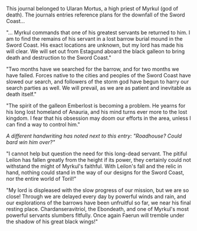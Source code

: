 This journal belonged to Ularan Mortus, a high priest of Myrkul (god of death). The journals entries reference plans for the downfall of the Sword Coast…
 
"… Myrkul commands that one of his greatest servants be returned to him. I am to find the remains of his servant in a lost barrow burial mound in the Sword Coast. His exact locations are unknown, but my lord has made his will clear. We will set out from Estagund aboard the black galleon to bring death and destruction to the Sword Coast."
 
"Two months have we searched for the barrow, and for two months we have failed. Forces native to the cities and peoples of the Sword Coast have slowed our search, and followers of the storm god have begun to harry our search parties as well. We will prevail, as we are as patient and inevitable as death itself."
 
"The spirit of the galleon Emberlost is becoming a problem. He yearns for his long lost homeland of Anauria, and his mind turns ever more to the lost kingdom. I fear that his obsession may doom our efforts in the area, unless I can find a way to control him."
 
*A different handwriting has noted next to this entry: "Roadhouse? Could bard win him over?"*
 
"I cannot help but question the need for this long-dead servant. The pitiful Leilon has fallen greatly from the height if its power, they certainly could not withstand the might of Myrkul's faithful. With Leilon's fall and the relic in hand, nothing could stand in the way of our designs for the Sword Coast, nor the entire world of Toril!"
 
"My lord is displeased with the slow progress of our mission, but we are so close! Through we are delayed every day by powerful winds and rain, and our explorations of the barrows have been unfruitful so far, we near his final resting place. Chardanseravitriol, the Ebondeath, and one of Myrkul's most powerful servants slumbers fitfully. Once again Faerun will tremble under the shadow of his great black wings!"
